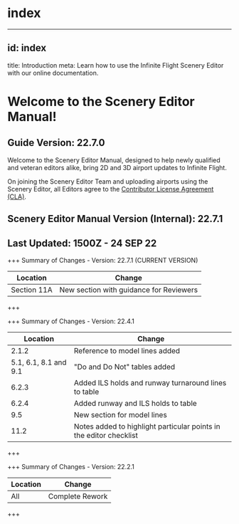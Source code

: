 # index

---

## id: index
title: Introduction
meta: Learn how to use the Infinite Flight Scenery Editor with our online documentation.

# Welcome to the Scenery Editor Manual!

## Guide Version: 22.7.0

Welcome to the Scenery Editor Manual, designed to help newly qualified and veteran editors alike, bring 2D and 3D airport updates to Infinite Flight.

On joining the Scenery Editor Team and uploading airports using the Scenery Editor, all Editors agree to the [Contributor License Agreement (CLA)](https://github.com/flyingdevelopmentstudio/infiniteflight-localization/blob/main/CONTRIBUTING.md).

## Scenery Editor Manual Version (Internal): 22.7.1

## Last Updated: 1500Z - 24 SEP 22

\+++ Summary of Changes - Version: 22.7.1 (CURRENT VERSION)

| **Location** | **Change**                              |
| ------------ | --------------------------------------- |
| Section 11A  | New section with guidance for Reviewers |

\+++

\+++ Summary of Changes - Version: 22.4.1

| **Location**          | **Change**                                                         |
| --------------------- | ------------------------------------------------------------------ |
| 2.1.2                 | Reference to model lines added                                     |
| 5.1, 6.1, 8.1 and 9.1 | "Do and Do Not" tables added                                       |
| 6.2.3                 | Added ILS holds and runway turnaround lines to table               |
| 6.2.4                 | Added runway and ILS holds to table                                |
| 9.5                   | New section for model lines                                        |
| 11.2                  | Notes added to highlight particular points in the editor checklist |

\+++

\+++ Summary of Changes - Version: 22.2.1

| **Location** | **Change**      |
| ------------ | --------------- |
| All          | Complete Rework |

\+++

